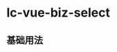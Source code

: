 # lc-vue-biz-select
## 基础用法

<el-card>
  <biz-select :fetchData='fetchData' v-model='value1'/>
</el-card>

<script setup>
import {BizSelect} from 'lc-vue-biz-select'
import {ref} from 'vue'

const value1 = ref();

const fetchData = async ()=>{
  return [{
    label:'aaa',
    value:1
  }, {
    label:'bbb',
    value:2
  }]
}
</script>